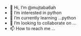 - 👋 Hi, I’m @mujtaba6ah
- 👀 I’m interested in python 
- 🌱 I’m currently learning ...python 
- 💞️ I’m looking to collaborate on ...
- 📫 How to reach me ...

<!---
mujtaba6ah/mujtaba6ah is a ✨ special ✨ repository because its `README.md` (this file) appears on your GitHub profile.
You can click the Preview link to take a look at your changes.
--->

